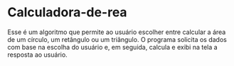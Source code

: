 # Calculadora-de-rea
Esse é um algoritmo que permite ao usuário escolher entre calcular a área de um círculo, um retângulo ou um triângulo. O programa solicita os dados com base na escolha do usuário e, em seguida, calcula e exibi na tela a resposta ao usuário.
